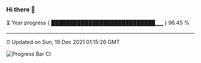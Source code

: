 ### Hi there 👋

⏳ Year progress { ████████████████████████████▁▁ } 96.45 %

---

⏰ Updated on Sun, 19 Dec 2021 01:15:26 GMT

![Progress Bar CI](https://github.com/ZhaoGui/ZhaoGui/workflows/Progress%20Bar%20CI/badge.svg)
